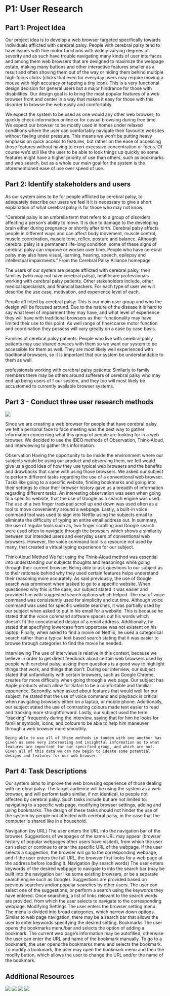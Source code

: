 # P1: User Research

## Part 1: Project Idea
 
Our project idea is to develop a web browser targeted specifically towards individuals afflicted with cerebral palsy. People with cerebral palsy tend to have issues with fine motor functions with widely varying degrees of severity and as such have trouble navigating many kinds of user interfaces and among them web browsers that are designed to maximize the webpage estate, making many buttons and other interactive features smaller as a result and often shoving them out of the way or hiding them behind multiple high-focus clicks (clicks that even for everyday users may require moving a mouse with high accuracy or tapping a tiny icon). This is a very functional design decision for general users but a major hindrance for those with disabilities. Our design goal is to bring the most popular features of a web browser front and center in a way that makes it easy for those with this disorder to browse the web easily and comfortably.
 
We expect the system to be used as one would any other web browser; to quickly check information online or for casual browsing during free time. We expect our browser to be mostly used in homes under relaxed conditions where the user can comfortably navigate their favourite websites without feeling under pressure. This means we won’t be putting heavy emphasis on quick access to features, but rather on the ease of accessing those features without having to exert excessive concentration or focus. Of course we’d still like the user to be able to look things up quickly so some features might have a higher priority of use than others, such as bookmarks and web search, but as a whole our main goal for the system is the aforementioned ease of use over speed of use. 
 
## Part 2: Identify stakeholders and users
 
As our system aims to be for people afflicted by cerebral palsy, to adequately describe our users we feel it  it is necessary to give a short explanation of what cerebral palsy is for those who may not know. 
 
“Cerebral palsy is an umbrella term that refers to a group of disorders affecting a person’s ability to move. It is due to damage to the developing brain either during pregnancy or shortly after birth. Cerebral palsy affects people in different ways and can affect body movement, muscle control, muscle coordination, muscle tone, reflex, posture and balance. Although cerebral palsy is a permanent life-long condition, some of these signs of cerebral palsy can improve or worsen over time. People who have cerebral palsy may also have visual, learning, hearing, speech, epilepsy and intellectual impairments.”
From the Cerebral Palsy Alliance homepage
 
 
The users of our system are people afflicted with cerebral palsy, their families (who may not have cerebral palsy), healthcare professionals working with cerebral palsy patients. Other stakeholders include, other medical specialists, and financial backers. For each type of user we will describe the use case, motivation, and experience level of each.
 
People afflicted by cerebral palsy:
This is our main user group and who the design will be focused around. Due to the nature of the disease it is hard to say what level of impairment they may have, and what level of experience they will have with traditional browsers as their functionality may have limited their use to this point. As well range of fine/coarse motor function and coordination they possess will vary greatly on a case by case basis.
 
Families of cerebral palsy patients:
People who live with cerebral palsy patients may use shared devices with them so we want our system to be accessible for them as well. They are most likely well experienced with traditional browsers, so it is important that our system be understandable to them as well.
 
professionals working with cerebral palsy patients:
Similarly to family members there may be others around sufferers of cerebral palsy who may end up being users of f our system, and they too will most likely be accustomed to currently available browser systems.
 
 
 
## Part 3 - Conduct three user research methods

![](https://github.com/janlothar/481-t01group01/blob/master/image1.jpg)

Since we are creating a web browser for people that have cerebral palsy, we felt a personal face to face meeting was the best way to gather information concerning what this group of people are looking for in a web browser.  We decided to use the IDEO methods of Observation, Think-Aloud, and Interviewing to gather this information.
 
Observation
Having the opportunity to be inside the environment where our subjects would be using our product and observing them, we felt would give us a good idea of how they use typical web browsers and the benefits and drawbacks that came with using those browsers.  We asked our subject to perform different tasks regarding the use of a conventional web browser.  Tasks like going to a specific website, finding bookmarks and going into their settings to clear their browser history gave us a breadth of information regarding different tasks.  An interesting observation was seen when going to a specific website, that the use of Google as a search engine was used.  The use of a two finger trackpad scroll up and down was used often as a tool to move conveniently around a webpage.  Lastly, a built-in voice command tool was used to sign into Netflix using the subjects email to eliminate the difficulty of typing an entire email address out.  In summary, the use of regular tools such as, two finger scrolling and Google search were used often to navigate through the browsers which shows a similarity between our intended users and everyday users of conventional web browsers.  However, the voice command tool is a resource not used by many, that created a virtual typing experience for our subject.


Think-Aloud Method
	We felt using the Think-Aloud method was essential into understanding our subjects thoughts and reasonings while going through their current browser.  Being able to ask questions to our subject as to their rationale behind why they used certain features helps understand their reasoning more accurately.  As said previously, the use of Google search was prominent when tasked to go to a specific website.  When questioned why this is the case, our subject stated it was easier and provided him with suggested search options which helped.  The use of voice command was consistently used for simplicity and cut time.  Although voice command was used for specific website searches, it was partially used by our subject when asked to put in his email for a website.  This is because he stated that the voice command software spaces out his words which doesn’t fit the concatenated design of a email address.  Additionally, he stated that specifying lowercase from uppercase was not existent on his laptop.  Finally, when asked to find a movie on Netflix, he used a categorical search rather than a typical text based search stating that it was easier to browse through categories to find the movie he needed.
 
 
Interviewing
	The use of interviews is relative in this context, because we believe in order to get direct feedback about certain web browsers used by people with cerebral palsy, asking them questions is a good way to highlight things that work, and things that don’t.  During our interview, our subject stated that unfamiliarity with certain browsers, such as Google Chrome, creates for more difficulty when going through a web page.  Our subject has Apple products which allow for Safari to be a comfortable and familiar experience.  Secondly, when asked about features that would well for our subject, he stated that the use of voice command and playback is critical when navigating browsers either on a laptop, or mobile phone.  Additionally, our subject stated the use of contrasting colours made text easier to read and tracking more straightforward.  Lastly, our subject used the term “tracking” frequently during the interview, saying that for him he looks for familiar symbols, icons, and colours to be able to help him maneuver through a web browser more smoothly.
 
 
	Being able to use all of these methods in tandem with one another has given us some very interesting and insightful information as to what features are important for our specified group, and which are not.  Given all of this data we can now begin to ideate some potential designs and features for our web browser.
 

## Part 4: Task Descriptions
Our system aims to improve the web browsing experience of those dealing with cerebral palsy. The target audience will be using the system as a web browser, and will perform tasks similar, if not identical, to people not affected by cerebral palsy. Such tasks include but are not limited to: navigating to a specific web page, modifying browser settings, adding and using bookmarks. The design of these tasks should not hinder the use of the system by people not affected with cerebral palsy, in the case that the computer is shared like in a household. 
 
Navigation (by URL)
The user enters the URL into the navigation bar of the browser. Suggestions of webpages of the same URL may appear (browser history of popular webpages other users have visited), from which the user can select or continue to enter the specific URL of the webpage. If the user selects a suggestion, the browser will go to the corresponding webpage, and if the user enters the full URL, the browser first looks for a web page at the address before loading it.
Navigation (by search words)
The user enters keywords of the desired webpage to navigate to into the search bar (may be built into the navigation bar like some existing browsers, or be a separate search engine such as Google). Suggestions are provided based on previous searches and/or popular searches by other users. The user can select one of the suggestions, or perform a search using the keywords they have entered. Once searching, a list of links relevant to the search words are provided, from which the user selects to navigate to the corresponding webpage.
Modifying Settings
The user enters the browser setting menu. The menu is divided into broad categories, which narrow down options. Similar to web page navigation, there may be a search bar that allows the user to enter keywords specifying the desired setting.
Bookmarks
The user opens the bookmarks menu/bar and selects the option of adding a bookmark. The current web page’s information may be autofilled, otherwise the user can enter the URL and name of the bookmark manually. 
To go to a bookmark, the user opens the bookmarks menu and selects the bookmark.
To modify a bookmark, the user may open the bookmark menu and then the modify button, which allows the user to change the URL and/or the name of the bookmark.


## Additional Resources

![](https://github.com/janlothar/481-t01group01/blob/master/image2.jpg)
![](https://github.com/janlothar/481-t01group01/blob/master/image3.jpg)
![](https://github.com/janlothar/481-t01group01/blob/master/image4.jpg)
![](https://github.com/janlothar/481-t01group01/blob/master/image5.jpg)
